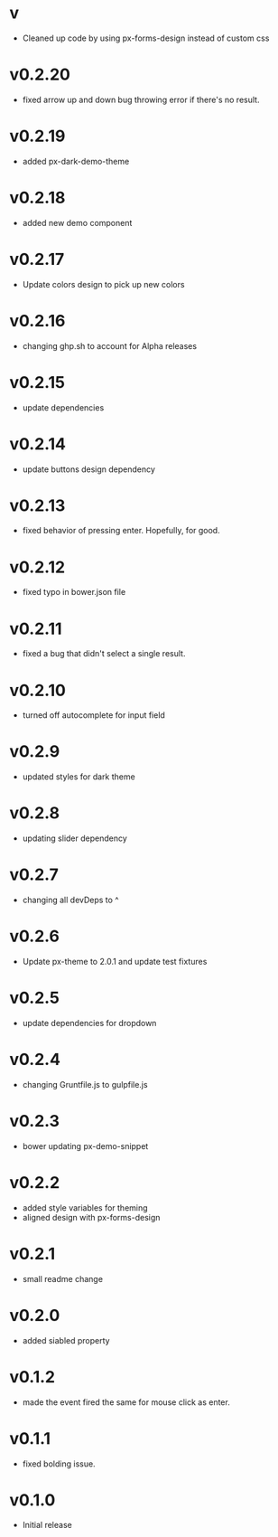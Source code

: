 v
==================
* Cleaned up code by using px-forms-design instead of custom css 

v0.2.20
==================
* fixed arrow up and down bug throwing error if there's no result.

v0.2.19
==================
* added px-dark-demo-theme

v0.2.18
==================
* added new demo component

v0.2.17
==================
* Update colors design to pick up new colors

v0.2.16
==================
* changing ghp.sh to account for Alpha releases

v0.2.15
==================
* update dependencies

v0.2.14
==================
* update buttons design dependency

v0.2.13
==================
* fixed behavior of pressing enter. Hopefully, for good.

v0.2.12
==================
* fixed typo in bower.json file

v0.2.11
==================
* fixed a bug that didn't select a single result.

v0.2.10
==================
* turned off autocomplete for input field

v0.2.9
==================
* updated styles for dark theme

v0.2.8
==================
* updating slider dependency

v0.2.7
==================
* changing all devDeps to ^

v0.2.6
==================
* Update px-theme to 2.0.1 and update test fixtures

v0.2.5
==================
* update dependencies for dropdown


v0.2.4
==================
* changing Gruntfile.js to gulpfile.js


v0.2.3
==================
* bower updating px-demo-snippet

v0.2.2
=================
* added style variables for theming
* aligned design with px-forms-design

v0.2.1
=================
* small readme change

v0.2.0
==================
* added siabled property

v0.1.2
==================
* made the event fired the same for mouse click as enter.

v0.1.1
==================
* fixed bolding issue.

v0.1.0
==================
* Initial release
